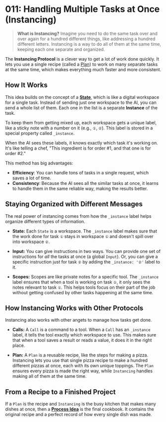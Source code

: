 # 011: Handling Multiple Tasks at Once (Instancing)

> **What is Instancing?**
> Imagine you need to do the same task over and over again for a hundred different things, like addressing a hundred different letters. Instancing is a way to do all of them at the same time, keeping each one separate and organized.



The **Instancing Protocol** is a clever way to get a lot of work done quickly. It lets you use a single recipe (called a [Plan](./010_agent_plan.md)) to work on many separate tasks at the same time, which makes everything much faster and more consistent.

## How It Works

This idea builds on the concept of a **[State](./009_agent_state.md)**, which is like a digital workspace for a single task. Instead of sending just one workspace to the AI, you can send a whole list of them. Each one in the list is a separate **Instance** of the task.

To keep them from getting mixed up, each workspace gets a unique label, like a sticky note with a number on it (e.g., `①`, `②`). This label is stored in a special property called `_instance`.

When the AI sees these labels, it knows exactly which task it's working on. It's like telling a chef, "This ingredient is for order #1, and that one is for order #2."

This method has big advantages:

- **Efficiency**: You can handle tons of tasks in a single request, which saves a lot of time.
- **Consistency**: Because the AI sees all the similar tasks at once, it learns to handle them in the same reliable way, making the results better.

## Staying Organized with Different Messages

The real power of instancing comes from how the `_instance` label helps organize different types of information.

- **State:** Each `State` is a workspace. The `_instance` label makes sure that the work done for task `①` stays in workspace `①` and doesn't spill over into workspace `②`.



- **Input:** You can give instructions in two ways. You can provide one set of instructions for *all* the tasks at once (a global `Input`). Or, you can give a specific instruction just for task `②` by adding the `_instance: '②'` label to it.



- **Scopes:** Scopes are like private notes for a specific tool. The `_instance` label ensures that when a tool is working on task `①`, it only sees the notes relevant to task `①`. This helps tools focus on their part of the job without getting confused by other tasks happening at the same time.



## How Instancing Works with Other Protocols

Instancing also works with other angets to manage how tasks get done.

- **Calls:** A `Call` is a command to a tool. When a `Call` has an `_instance` label, it tells the tool exactly which workspace to use. This makes sure that when a tool saves a result or reads a value, it does it in the right place.



- **Plan:** A `Plan` is a reusable recipe, like the steps for making a pizza. Instancing lets you use that single pizza recipe to make a hundred different pizzas at once, each with its own unique toppings. The `Plan` ensures every pizza is made the right way, while `Instancing` handles making all of them at the same time.



## From a Recipe to a Finished Project

If a `Plan` is the recipe and `Instancing` is the busy kitchen that makes many dishes at once, then a **[Process Idea](./203_idea_process.md)** is the final cookbook. It contains the original recipe and a perfect record of how every single dish was made.